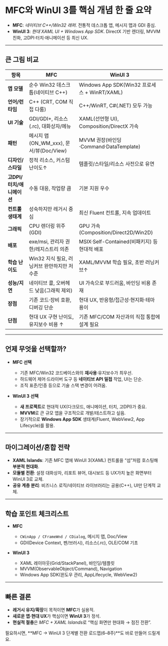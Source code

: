 # **MFC**와 **WinUI 3**를 핵심 개념 한 줄 요약

* **MFC**: *네이티브 C++/Win32 래퍼*. 전통적 데스크톱 앱, 메시지 맵과 GDI 중심.
* **WinUI 3**: *현대 XAML UI + Windows App SDK*. DirectX 기반 렌더링, MVVM 친화, 고DPI·터치·애니메이션 등 최신 UX.

---

## 큰 그림 비교

| 항목                | MFC                                | WinUI 3                                  |
| ----------------- | ---------------------------------- | ---------------------------------------- |
| **앱 모델**          | 순수 Win32 데스크톱(네이티브 C++)            | Windows App SDK(Win32 프로세스 + WinRT/XAML) |
| **언어/런타임**        | C++ (CRT, COM 직접 다룸)               | C++/WinRT, C#(.NET) 모두 가능                |
| **UI 기술**         | GDI/GDI+, 리소스(.rc), 대화상자/메뉴        | XAML(선언형 UI), Composition/DirectX 가속     |
| **패턴**            | 메시지 맵(ON\_WM\_xxx), 문서/뷰(Doc/View) | MVVM 권장(바인딩·Command·DataTemplate)        |
| **디자인/스타일**       | 정적 리소스, 커스텀 난이도↑                   | 템플릿/스타일/리소스 사전으로 유연                      |
| **고DPI/터치/애니메이션** | 수동 대응, 작업량 큼                       | 기본 지원 우수                                 |
| **컨트롤 생태계**       | 성숙하지만 레거시 중심                       | 최신 Fluent 컨트롤, 지속 업데이트                   |
| **그래픽**           | CPU 렌더링 위주(GDI)                    | GPU 가속(Composition/Direct2D/Win2D)       |
| **배포**            | exe/msi, 관리자 권한/레지스트리 의존           | MSIX·Self-Contained(비패키지) 등 현대적 배포       |
| **학습 난이도**        | Win32 지식 필요, 러닝커브 완만하지만 저수준        | XAML/MVVM 학습 필요, 초반 러닝커브↑                |
| **성능/지연**         | 네이티브 콜, 오버헤드 낮음(그래픽 제외)            | UI 가속으로 부드러움, 바인딩 비용 존재                  |
| **장점**            | 기존 코드·장비 호환, 디버깅 단순                | 현대 UX, 반응형/접근성·현지화·테마 용이                 |
| **단점**            | 현대 UX 구현 난이도, 유지보수 비용 ↑            | 기존 MFC/COM 자산과의 직접 통합에 설계 필요             |

---

## 언제 무엇을 선택할까?

* **MFC 선택**

  * 기존 MFC/Win32 코드베이스와의 **재사용**·유지보수가 최우선.
  * 하드웨어 제어·드라이버 도구 등 **네이티브 API 밀접** 작업, UI는 단순.
  * 조직 표준/인증 등으로 기술 스택 변경이 어려움.

* **WinUI 3 선택**

  * **새 프로젝트**로 현대적 UX(다크모드, 애니메이션, 터치, 고DPI)가 중요.
  * **MVVM**로 큰 규모 앱을 구조적으로 개발/테스트하고 싶음.
  * 장기적으로 **Windows App SDK** 생태계(Fluent, WebView2, App Lifecycle)를 활용.

---

## 마이그레이션/혼합 전략

* **XAML Islands**: 기존 MFC 앱에 WinUI 3(XAML) 컨트롤을 “섬”처럼 호스팅해 **부분적 현대화**.
* **모듈별 전환**: 설정 대화상자, 리포트 뷰어, 대시보드 등 UX가치 높은 화면부터 WinUI 3로 교체.
* **공유 계층 분리**: 비즈니스 로직/네이티브 라이브러리는 공용(C++), UI만 단계적 교체.

---

## 학습 포인트 체크리스트

* **MFC**

  * `CWinApp / CFrameWnd / CDialog`, 메시지 맵, Doc/View
  * GDI(Device Context, 펜/브러시), 리소스(.rc), OLE/COM 기초

* **WinUI 3**

  * XAML 레이아웃(Grid/StackPanel), 바인딩/템플릿
  * MVVM(ObservableObject/Command), Navigation
  * Windows App SDK(윈도우 관리, AppLifecycle, WebView2)

---

## 빠른 결론

* **레거시 유지/확장**이 목적이면 **MFC**가 실용적.
* **새로운 앱·현대 UX**가 핵심이면 **WinUI 3**가 정석.
* **현실적 절충**은 *MFC + XAML Islands*로 “핵심 화면만 현대화 → 점진 전환”.

필요하시면, \*\*MFC → WinUI 3 단계별 전환 로드맵(6–8주)\*\*도 바로 만들어 드릴게요.
